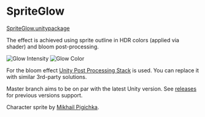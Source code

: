 # SpriteGlow

[SpriteGlow.unitypackage](https://github.com/Elringus/SpriteGlow/releases/download/v2.1-release/SpriteGlow.unitypackage)

The effect is achieved using sprite outline in HDR colors (applied via shader) and bloom post-processing.

![Glow Intensity](https://i.gyazo.com/698f7d444d334b41657f056fb1ac94c7.gif) 
![Glow Color](https://i.gyazo.com/c8f8ec8a276aa4781b52732c521691db.gif)

For the bloom effect [Unity Post Processing Stack](https://github.com/Unity-Technologies/PostProcessing) is used. You can replace it with similar 3rd-party solutions.

Master branch aims to be on par with the latest Unity version. See [releases](https://github.com/Elringus/SpriteGlow/releases) for previous versions support.

Character sprite by [Mikhail Pigichka](https://www.facebook.com/hundewache).
